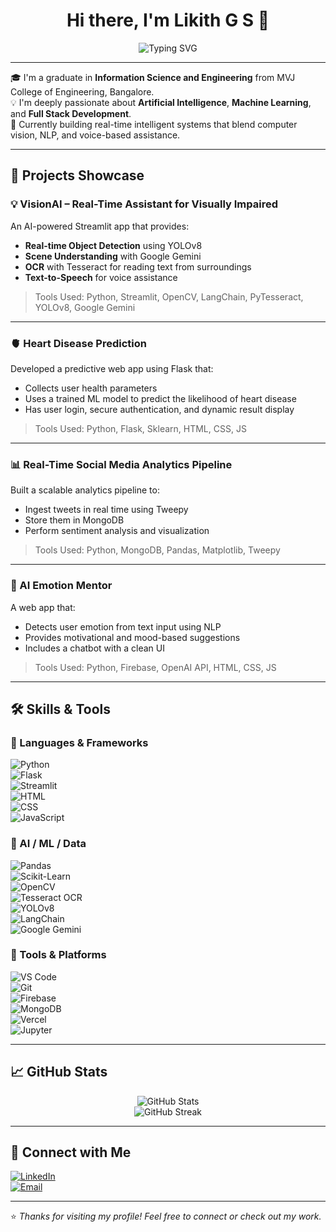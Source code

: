 <h1 align="center">Hi there, I'm Likith G S 👋</h1>

<p align="center">
  <img src="https://readme-typing-svg.demolab.com?font=Fira+Code&size=22&pause=1000&center=true&vCenter=true&width=435&lines=Building+AI-powered+Solutions;Data-Driven+Decision+Making;Crafting+Intelligent+Apps" alt="Typing SVG" />
</p>

---

🎓 I'm a graduate in **Information Science and Engineering** from MVJ College of Engineering, Bangalore.  
💡 I'm deeply passionate about **Artificial Intelligence**, **Machine Learning**, and **Full Stack Development**.  
🚀 Currently building real-time intelligent systems that blend computer vision, NLP, and voice-based assistance.

---

## 🚀 Projects Showcase

### 💡 VisionAI – Real-Time Assistant for Visually Impaired  
An AI-powered Streamlit app that provides:
- **Real-time Object Detection** using YOLOv8
- **Scene Understanding** with Google Gemini
- **OCR** with Tesseract for reading text from surroundings
- **Text-to-Speech** for voice assistance  
> Tools Used: Python, Streamlit, OpenCV, LangChain, PyTesseract, YOLOv8, Google Gemini

---

### 🫀 Heart Disease Prediction  
Developed a predictive web app using Flask that:
- Collects user health parameters
- Uses a trained ML model to predict the likelihood of heart disease
- Has user login, secure authentication, and dynamic result display  
> Tools Used: Python, Flask, Sklearn, HTML, CSS, JS

---

### 📊 Real-Time Social Media Analytics Pipeline  
Built a scalable analytics pipeline to:
- Ingest tweets in real time using Tweepy
- Store them in MongoDB
- Perform sentiment analysis and visualization  
> Tools Used: Python, MongoDB, Pandas, Matplotlib, Tweepy

---

### 🧠 AI Emotion Mentor  
A web app that:
- Detects user emotion from text input using NLP
- Provides motivational and mood-based suggestions
- Includes a chatbot with a clean UI  
> Tools Used: Python, Firebase, OpenAI API, HTML, CSS, JS

---

## 🛠️ Skills & Tools

### 🚀 Languages & Frameworks  
![Python](https://img.shields.io/badge/-Python-3776AB?logo=python&logoColor=white)  
![Flask](https://img.shields.io/badge/-Flask-000000?logo=flask)  
![Streamlit](https://img.shields.io/badge/-Streamlit-FF4B4B?logo=streamlit&logoColor=white)  
![HTML](https://img.shields.io/badge/-HTML5-E34F26?logo=html5&logoColor=white)  
![CSS](https://img.shields.io/badge/-CSS3-1572B6?logo=css3)  
![JavaScript](https://img.shields.io/badge/-JavaScript-F7DF1E?logo=javascript&logoColor=black)

### 🧠 AI / ML / Data  
![Pandas](https://img.shields.io/badge/-Pandas-150458?logo=pandas)  
![Scikit-Learn](https://img.shields.io/badge/-Scikit%20Learn-F7931E?logo=scikit-learn&logoColor=white)  
![OpenCV](https://img.shields.io/badge/-OpenCV-5C3EE8?logo=opencv&logoColor=white)  
![Tesseract OCR](https://img.shields.io/badge/-Tesseract-4285F4?logo=google)  
![YOLOv8](https://img.shields.io/badge/-YOLOv8-00FFFF?logo=yolo)  
![LangChain](https://img.shields.io/badge/-LangChain-3C3C3C)  
![Google Gemini](https://img.shields.io/badge/-Gemini-4285F4?logo=google)

### 🧰 Tools & Platforms  
![VS Code](https://img.shields.io/badge/-VSCode-007ACC?logo=visual-studio-code)  
![Git](https://img.shields.io/badge/-Git-F05032?logo=git&logoColor=white)  
![Firebase](https://img.shields.io/badge/-Firebase-FFCA28?logo=firebase&logoColor=black)  
![MongoDB](https://img.shields.io/badge/-MongoDB-47A248?logo=mongodb&logoColor=white)  
![Vercel](https://img.shields.io/badge/-Vercel-000000?logo=vercel)  
![Jupyter](https://img.shields.io/badge/-Jupyter-F37626?logo=jupyter&logoColor=white)

---

## 📈 GitHub Stats

<p align="center">
  <img src="https://github-readme-stats.vercel.app/api?username=likithg7&show_icons=true&theme=tokyonight" alt="GitHub Stats" />
  <br/>
  <img src="https://streak-stats.demolab.com?user=likithg7&theme=tokyonight" alt="GitHub Streak" />
</p>

---

## 🔗 Connect with Me

[![LinkedIn](https://img.shields.io/badge/-LinkedIn-0A66C2?logo=linkedin&logoColor=white)](https://www.linkedin.com/in/likithgs)  
[![Email](https://img.shields.io/badge/-Email-D14836?logo=gmail&logoColor=white)](mailto:likithgs7@gmail.com)

---

⭐️ *Thanks for visiting my profile! Feel free to connect or check out my work.*  
